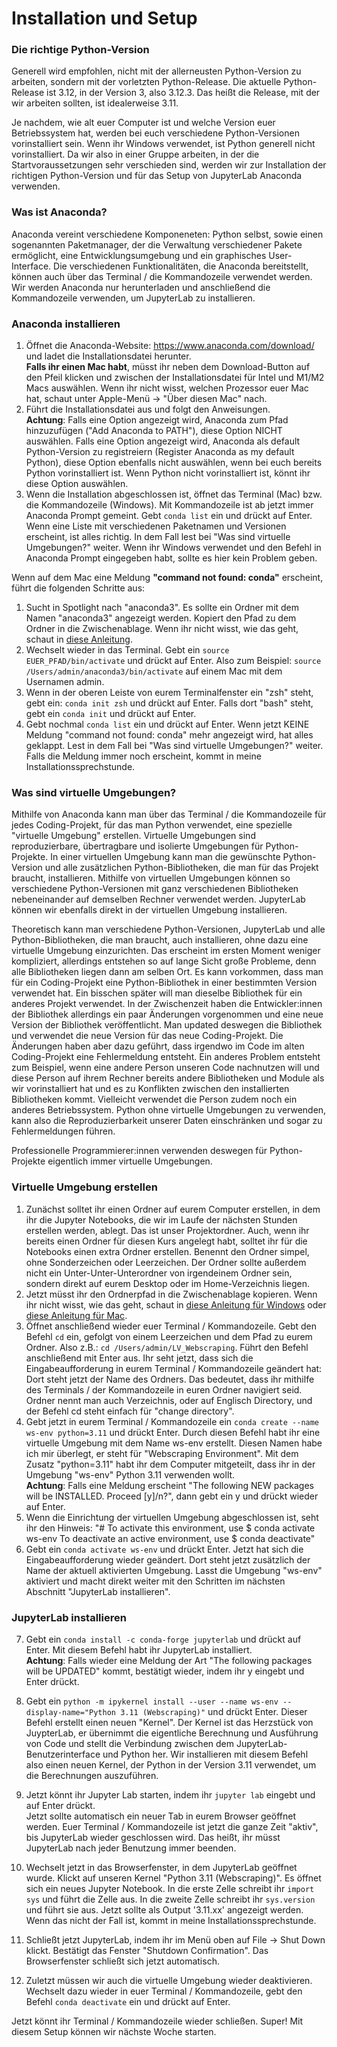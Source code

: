 # Installation und Setup

### Die richtige Python-Version

Generell wird empfohlen, nicht mit der allerneusten Python-Version zu arbeiten, sondern mit der vorletzten Python-Release. 
Die aktuelle Python-Release ist 3.12, in der Version 3, also 3.12.3. 
Das heißt die Release, mit der wir arbeiten sollten, ist idealerweise 3.11. 

Je nachdem, wie alt euer Computer ist und welche Version euer Betriebssystem hat, werden bei euch verschiedene Python-Versionen vorinstalliert sein.
Wenn ihr Windows verwendet, ist Python generell nicht vorinstalliert. 
Da wir also in einer Gruppe arbeiten, in der die Startvoraussetzungen sehr verschieden sind, werden wir zur Installation der richtigen 
Python-Version und für das Setup von JupyterLab Anaconda verwenden. 

### Was ist Anaconda? 

Anaconda vereint verschiedene Komponeneten: Python selbst, sowie einen sogenannten Paketmanager, der die Verwaltung verschiedener Pakete ermöglicht, eine Entwicklungsumgebung und ein graphisches User-Interface. 
Die verschiedenen Funktionalitäten, die Anaconda bereitstellt, können auch über das Terminal / die Kommandozeile verwendet werden.
Wir werden Anaconda nur herunterladen und anschließend die Kommandozeile verwenden, um JupyterLab zu installieren. 


### Anaconda installieren

1. Öffnet die Anaconda-Website: https://www.anaconda.com/download/ und ladet die Installationsdatei herunter.\
**Falls ihr einen Mac habt**, müsst ihr neben dem Download-Button auf den Pfeil klicken und zwischen der Installationsdatei für Intel und M1/M2 Macs auswählen. Wenn ihr nicht wisst, welchen Prozessor euer Mac hat, schaut unter Apple-Menü -> "Über diesen Mac" nach.  
2. Führt die Installationsdatei aus und folgt den Anweisungen. \
**Achtung**: Falls eine Option angezeigt wird, Anaconda zum Pfad hinzuzufügen ("Add Anaconda to PATH"), diese Option NICHT auswählen. 
Falls eine Option angezeigt wird, Anaconda als default Python-Version zu registreiern (Register Anaconda as my default Python), diese Option ebenfalls nicht auswählen, wenn bei euch bereits Python vorinstalliert ist. Wenn Python nicht vorinstalliert ist, könnt ihr diese Option auswählen.
3. Wenn die Installation abgeschlossen ist, öffnet das Terminal (Mac) bzw. die Kommandozeile (Windows). Mit Kommandozeile ist ab jetzt immer Anaconda Prompt gemeint.
Gebt `conda list` ein und drückt auf Enter. Wenn eine Liste mit verschiedenen Paketnamen und Versionen erscheint, ist alles richtig. 
In dem Fall lest bei "Was sind virtuelle Umgebungen?" weiter. Wenn ihr Windows verwendet und den Befehl in Anaconda Prompt eingegeben habt, sollte es hier kein Problem geben. 


Wenn auf dem Mac eine Meldung **"command not found: conda"** erscheint, führt die folgenden Schritte aus: 
1. Sucht in Spotlight nach "anaconda3". Es sollte ein Ordner mit dem Namen "anaconda3" angezeigt werden.
Kopiert den Pfad zu dem Ordner in die Zwischenablage. Wenn ihr nicht wisst, wie das geht, schaut in [diese Anleitung](https://www.youtube.com/watch?v=J3octfsPH1s).
2. Wechselt wieder in das Terminal. Gebt ein `source EUER_PFAD/bin/activate` und drückt auf Enter. Also zum Beispiel: `source /Users/admin/anaconda3/bin/activate` auf einem Mac mit dem Usernamen admin.
3. Wenn in der oberen Leiste von eurem Terminalfenster ein "zsh" steht, gebt ein: `conda init zsh` und drückt auf Enter. Falls dort "bash" steht, gebt ein `conda init` und drückt auf Enter.
4. Gebt nochmal `conda list` ein und drückt auf Enter. Wenn jetzt KEINE Meldung "command not found: conda" mehr angezeigt wird, hat alles geklappt. Lest in dem Fall bei "Was sind virtuelle Umgebungen?" weiter. 
Falls die Meldung immer noch erscheint, kommt in meine Installationssprechstunde. 


### Was sind virtuelle Umgebungen? 

Mithilfe von Anaconda kann man über das Terminal / die Kommandozeile für jedes Coding-Projekt, für das man Python verwendet, eine spezielle "virtuelle Umgebung" erstellen. 
Virtuelle Umgebungen sind reproduzierbare, übertragbare und isolierte Umgebungen für Python-Projekte. 
In einer virtuellen Umgebung kann man die gewünschte Python-Version und alle zusätzlichen Python-Bibliotheken, die man für das Projekt braucht, installieren. 
Mithilfe von virtuellen Umgebungen können so verschiedene Python-Versionen mit ganz verschiedenen Bibliotheken nebeneinander auf demselben Rechner verwendet werden.
JupyterLab können wir ebenfalls direkt in der virtuellen Umgebung installieren.

Theoretisch kann man verschiedene Python-Versionen, JupyterLab und alle Python-Bibliotheken, die man braucht, auch installieren, ohne dazu eine virtuelle Umgebung einzurichten. 
Das erscheint im ersten Moment weniger kompliziert, allerdings entstehen so auf lange Sicht große Probleme, 
denn alle Bibliotheken liegen dann am selben Ort. Es kann vorkommen, dass man für ein Coding-Projekt eine Python-Bibliothek in einer bestimmten Version verwendet hat. 
Ein bisschen später will man dieselbe Bibliothek für ein anderes Projekt verwendet. In der Zwischenzeit haben die Entwickler:innen der Bibliothek allerdings ein paar Änderungen vorgenommen und eine neue Version der Bibliothek veröffentlicht. 
Man updated deswegen die Bibliothek und verwendet die neue Version für das neue Coding-Projekt. 
Die Änderungen haben aber dazu geführt, dass irgendwo im Code im alten Coding-Projekt eine Fehlermeldung entsteht. 
Ein anderes Problem entsteht zum Beispiel, wenn eine andere Person unseren Code nachnutzen will und diese Person auf ihrem Rechner bereits andere Bibliotheken und Module als wir vorinstalliert hat und es zu Konflikten zwischen den installierten Bibliotheken kommt. Vielleicht verwendet die Person zudem noch ein anderes Betriebssystem.
Python ohne virtuelle Umgebungen zu verwenden, kann also die Reproduzierbarkeit unserer Daten einschränken und sogar zu Fehlermeldungen führen.

Professionelle Programmierer:innen verwenden deswegen für Python-Projekte eigentlich immer virtuelle Umgebungen. 



### Virtuelle Umgebung erstellen

1. Zunächst solltet ihr einen Ordner auf eurem Computer erstellen, in dem ihr die Jupyter Notebooks, die wir im Laufe der nächsten Stunden erstellen werden, ablegt. 
Das ist unser Projektordner. Auch, wenn ihr bereits einen Ordner für diesen Kurs angelegt habt, solltet ihr für die Notebooks einen extra Ordner erstellen. 
Benennt den Ordner simpel, ohne Sonderzeichen oder Leerzeichen. 
Der Ordner sollte außerdem nicht ein Unter-Unter-Unterordner von irgendeinem Ordner sein, sondern direkt auf eurem Desktop oder im Home-Verzeichnis liegen.
2. Jetzt müsst ihr den Ordnerpfad in die Zwischenablage kopieren. 
Wenn ihr nicht wisst, wie das geht, schaut in [diese Anleitung für Windows](https://www.youtube.com/watch?v=Xm4HEfZdzbY) oder [diese Anleitung für Mac](https://www.youtube.com/watch?v=J3octfsPH1s).
2. Öffnet anschließend wieder euer Terminal / Kommandozeile. Gebt den Befehl `cd` ein, gefolgt von einem Leerzeichen und dem Pfad zu eurem Ordner. 
Also z.B.: `cd /Users/admin/LV_Webscraping`.
Führt den Befehl anschließend mit Enter aus.
Ihr seht jetzt, dass sich die Eingabeaufforderung in eurem Terminal / Kommandozeile geändert hat: Dort steht jetzt der Name des Ordners. 
Das bedeutet, dass ihr mithilfe des Terminals / der Kommandozeile in euren Ordner navigiert seid. 
Ordner nennt man auch Verzeichnis, oder auf Englisch Directory, und der Befehl cd steht einfach für "change directory".
3. Gebt jetzt in eurem Terminal / Kommandozeile ein `conda create --name ws-env python=3.11` und drückt Enter.
Durch diesen Befehl habt ihr eine virtuelle Umgebung mit dem Name ws-env erstellt. 
Diesen Namen habe ich mir überlegt, er steht für "Webscraping Environment". 
Mit dem Zusatz "python=3.11" habt ihr dem Computer mitgeteilt, dass ihr in der Umgebung "ws-env" Python 3.11 verwenden wollt. \
**Achtung**: Falls eine Meldung erscheint "The following NEW packages will be INSTALLED. Proceed \[y\]/n?", dann gebt ein y und drückt wieder auf Enter.
5. Wenn die Einrichtung der virtuellen Umgebung abgeschlossen ist, seht ihr den Hinweis: "# To activate this environment, use \$ conda activate ws-env To deactivate an active environment, use \$ conda deactivate"
6. Gebt ein `conda activate ws-env` und drückt Enter. 
Jetzt hat sich die Eingabeaufforderung wieder geändert. Dort steht jetzt zusätzlich der Name der aktuell aktivierten Umgebung.
Lasst die Umgebung "ws-env" aktiviert und macht direkt weiter mit den Schritten im nächsten Abschnitt "JupyterLab installieren".

### JupyterLab installieren

7. Gebt ein `conda install -c conda-forge jupyterlab` und drückt auf Enter. 
Mit diesem Befehl habt ihr JupyterLab installiert. \
**Achtung**: Falls wieder eine Meldung der Art "The following packages will be UPDATED" kommt, bestätigt wieder, indem ihr y eingebt und Enter drückt.

8. Gebt ein `python -m ipykernel install --user --name ws-env --display-name="Python 3.11 (Webscraping)"` und drückt Enter. 
Dieser Befehl erstellt einen neuen "Kernel". 
Der Kernel ist das Herzstück von JuypterLab, er übernimmt die eigentliche Berechnung und Ausführung von Code und stellt die Verbindung zwischen dem JupyterLab-Benutzerinterface und Python her. 
Wir installieren mit diesem Befehl also einen neuen Kernel, der Python in der Version 3.11 verwendet, um die Berechnungen auszuführen.

9. Jetzt könnt ihr Jupyter Lab starten, indem ihr `jupyter lab` eingebt und auf Enter drückt.\
Jetzt sollte automatisch ein neuer Tab in eurem Browser geöffnet werden. 
Euer Terminal / Kommandozeile ist jetzt die ganze Zeit "aktiv", bis JupyterLab wieder geschlossen wird. Das heißt, ihr müsst JupyterLab nach jeder Benutzung immer beenden.

10. Wechselt jetzt in das Browserfenster, in dem JupyterLab geöffnet wurde. Klickt auf unseren Kernel "Python 3.11 (Webscraping)". 
Es öffnet sich ein neues Jupyter Notebook. In die erste Zelle schreibt ihr `import sys` und führt die Zelle aus.
In die zweite Zelle schreibt ihr `sys.version` und führt sie aus. Jetzt sollte als Output '3.11.xx' angezeigt werden. 
Wenn das nicht der Fall ist, kommt in meine Installationssprechstunde.

11. Schließt jetzt JupyterLab, indem ihr im Menü oben auf File -> Shut Down klickt. Bestätigt das Fenster "Shutdown Confirmation".
Das Browserfenster schließt sich jetzt automatisch.

12. Zuletzt müssen wir auch die virtuelle Umgebung wieder deaktivieren. Wechselt dazu wieder in euer Terminal / Kommandozeile, gebt den Befehl `conda deactivate` ein und drückt auf Enter.

Jetzt könnt ihr Terminal / Kommandozeile wieder schließen. Super! Mit diesem Setup können wir nächste Woche starten. 
